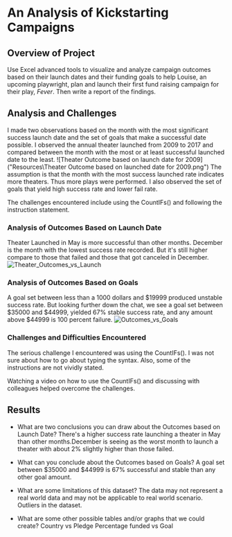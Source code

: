 # An Analysis of Kickstarting Campaigns

## Overview of Project

Use Excel advanced tools to visualize and analyze campaign outcomes based on their launch dates and their funding goals to help Louise, an upcoming playwright, plan and launch their first fund raising campaign for their play, *Fever*. Then write a report of the findings.

## Analysis and Challenges

I made two observations based on the month with the most significant success launch date and the set of goals that make a successful date possible. I observed the annual theater launched from 2009 to 2017 and compared between the month with the most or at least successful launched date to the least.
![Theater Outcome based on launch date for 2009]("Resources\Theater Outcome based on launched date for 2009.png") The assumption is that the month with the most success launched rate indicates more theaters. Thus more plays were performed. I also observed the set of goals that yield high success rate and lower fail rate.

The challenges encountered include using the CountIFs() and following the instruction statement.

### Analysis of Outcomes Based on Launch Date

Theater Launched in May is more successful than other months. December is the month with the lowest success rate recorded. But it's still higher compare to those that failed and those that got canceled in December.
![Theater_Outcomes_vs_Launch](https://user-images.githubusercontent.com/69058584/103737594-17fd8700-4fb8-11eb-8c3b-e57581ab8c75.png)

### Analysis of Outcomes Based on Goals

A goal set between less than a 1000 dollars and $19999 produced unstable success rate. But looking further down the chat, we see a goal set between $35000 and $44999, yielded 67% stable success rate, and any amount above $44999 is 100 percent failure.
![Outcomes_vs_Goals](https://user-images.githubusercontent.com/69058584/103737626-23e94900-4fb8-11eb-9560-2945cb06ee0d.png)

### Challenges and Difficulties Encountered

The serious challenge I encountered was using the CountIFs(). I was not sure about how to go about typing the syntax. Also, some of the instructions are not vividly stated.

Watching a video on how to use the CountIFs() and discussing with colleagues helped overcome the challenges.

## Results

- What are two conclusions you can draw about the Outcomes based on Launch Date?
There's a higher success rate launching a theater in May than other months.December is seeing as the worst month to launch a theater with about 2% slightly higher than those failed.

- What can you conclude about the Outcomes based on Goals?
A goal set between $35000 and $44999 is 67% successful and stable than any other goal amount.

- What are some limitations of this dataset?
The data may not represent a real world data and may not be applicable to real world scenario. Outliers in the dataset.

- What are some other possible tables and/or graphs that we could create?
Country vs Pledge
Percentage funded vs Goal
